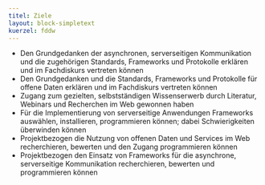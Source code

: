```yaml
---
titel: Ziele
layout: block-simpletext
kuerzel: fddw
---
```

- Den Grundgedanken der asynchronen, serverseitigen Kommunikation und die zugehörigen Standards, Frameworks und Protokolle erklären und im Fachdiskurs vertreten können
- Den Grundgedanken und die Standards, Frameworks und Protokolle für offene Daten erklären und im Fachdiskurs vertreten können
- Zugang zum gezielten, selbstständigen Wissenserwerb durch Literatur, Webinars und Recherchen im Web gewonnen haben
- Für die Implementierung von serverseitige Anwendungen Frameworks auswählen, installieren, programmieren können; dabei Schwierigkeiten überwinden können
- Projektbezogen die Nutzung von offenen Daten und Services im Web recherchieren, bewerten und den Zugang programmieren können
- Projektbezogen den Einsatz von Frameworks für die asynchrone, serverseitige Kommunikation recherchieren, bewerten und programmieren können

